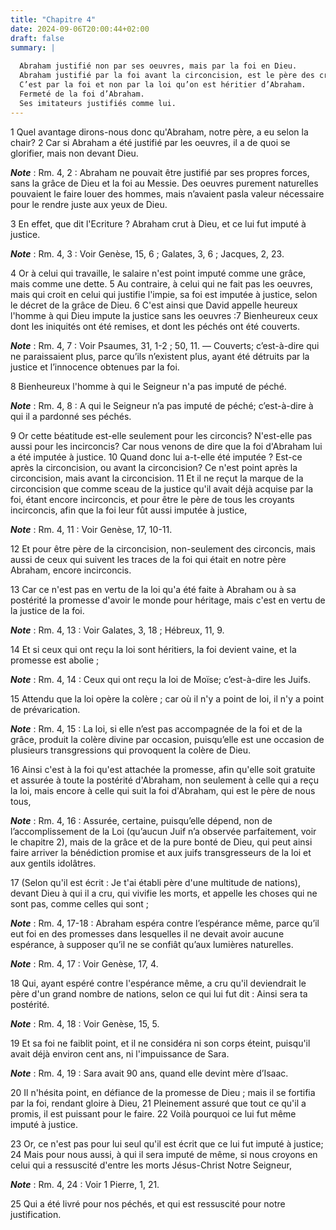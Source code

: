 ```yaml
---
title: "Chapitre 4"
date: 2024-09-06T20:00:44+02:00
draft: false
summary: |
  
  Abraham justifié non par ses oeuvres, mais par la foi en Dieu.
  Abraham justifié par la foi avant la circoncision, est le père des croyants circoncis ou incirconcis.
  C’est par la foi et non par la loi qu’on est héritier d’Abraham.
  Fermeté de la foi d’Abraham.
  Ses imitateurs justifiés comme lui.
---
```



1 Quel avantage dirons-nous donc qu'Abraham, notre père, a eu selon la chair? 2 Car si Abraham a été justifié par les oeuvres, il a de quoi se glorifier, mais non devant Dieu.

***Note*** :  Rm. 4, 2 : Abraham ne pouvait être justifié par ses propres forces, sans la grâce de Dieu et la foi au Messie. Des oeuvres purement naturelles pouvaient le faire louer des hommes, mais n’avaient pasla valeur nécessaire pour le rendre juste aux yeux de Dieu.

3 En effet, que dit l'Ecriture ? Abraham crut à Dieu, et ce lui fut imputé à justice.

***Note*** :  Rm. 4, 3 : Voir Genèse, 15, 6 ; Galates, 3, 6 ; Jacques, 2, 23.

4 Or à celui qui travaille, le salaire n'est point imputé comme une grâce, mais comme une dette. 5 Au contraire, à celui qui ne fait pas les oeuvres, mais qui croit en celui qui justifie l'impie, sa foi est imputée à justice, selon le décret de la grâce de Dieu. 6 C'est ainsi que David appelle heureux l'homme à qui Dieu impute la justice sans les oeuvres :7 Bienheureux ceux dont les iniquités ont été remises, et dont les péchés ont été couverts.

***Note*** :  Rm. 4, 7 : Voir Psaumes, 31, 1-2 ; 50, 11. ― Couverts; c’est-à-dire qui ne paraissaient plus, parce qu’ils n’existent plus, ayant été détruits par la justice et l’innocence obtenues par la foi.

8 Bienheureux l'homme à qui le Seigneur n'a pas imputé de péché.

***Note*** :  Rm. 4, 8 : A qui le Seigneur n’a pas imputé de péché; c’est-à-dire à qui il a pardonné ses péchés.


9 Or cette béatitude est-elle seulement pour les circoncis? N'est-elle pas aussi pour les incirconcis? Car nous venons de dire que la foi d'Abraham lui a été imputée à justice. 10 Quand donc lui a-t-elle été imputée ? Est-ce après la circoncision, ou avant la circoncision? Ce n'est point après la circoncision, mais avant la circoncision. 11 Et il ne reçut la marque de la circoncision que comme sceau de la justice qu'il avait déjà acquise par la foi, étant encore incirconcis, et pour être le père de tous les croyants incirconcis, afin que la foi leur fût aussi imputée à justice,

***Note*** :  Rm. 4, 11 : Voir Genèse, 17, 10-11.

12 Et pour être père de la circoncision, non-seulement des circoncis, mais aussi de ceux qui suivent les traces de la foi qui était en notre père Abraham, encore incirconcis.


13 Car ce n'est pas en vertu de la loi qu'a été faite à Abraham ou à sa postérité la promesse d'avoir le monde pour héritage, mais c'est en vertu de la justice de la foi.

***Note*** :  Rm. 4, 13 : Voir Galates, 3, 18 ; Hébreux, 11, 9.

14 Et si ceux qui ont reçu la loi sont héritiers, la foi devient vaine, et la promesse est abolie ;

***Note*** :  Rm. 4, 14 : Ceux qui ont reçu la loi de Moïse; c’est-à-dire les Juifs.

15 Attendu que la loi opère la colère ; car où il n'y a point de loi, il n'y a point de prévarication.

***Note*** :  Rm. 4, 15 : La loi, si elle n’est pas accompagnée de la foi et de la grâce, produit la colère divine par occasion, puisqu’elle est une occasion de plusieurs transgressions qui provoquent la colère de Dieu.

16 Ainsi c'est à la foi qu'est attachée la promesse, afin qu'elle soit gratuite et assurée à toute la postérité d'Abraham, non seulement à celle qui a reçu la loi, mais encore à celle qui suit la foi d'Abraham, qui est le père de nous tous,

***Note*** :  Rm. 4, 16 : Assurée, certaine, puisqu’elle dépend, non de l’accomplissement de la Loi (qu’aucun Juif n’a observée parfaitement, voir le chapitre 2), mais de la grâce et de la pure bonté de Dieu, qui peut ainsi faire arriver la bénédiction promise et aux juifs transgresseurs de la loi et aux gentils idolâtres.

17 (Selon qu'il est écrit : Je t'ai établi père d'une multitude de nations), devant Dieu à qui il a cru, qui vivifie les morts, et appelle les choses qui ne sont pas, comme celles qui sont ;

***Note*** :  Rm. 4, 17-18 : Abraham espéra contre l’espérance même, parce qu’il eut foi en des promesses dans lesquelles il ne devait avoir aucune espérance, à supposer qu’il ne se confiât qu’aux lumières naturelles.

***Note*** :  Rm. 4, 17 : Voir Genèse, 17, 4.


18 Qui, ayant espéré contre l'espérance même, a cru qu'il deviendrait le père d'un grand nombre de nations, selon ce qui lui fut dit : Ainsi sera ta postérité.

***Note*** :  Rm. 4, 18 : Voir Genèse, 15, 5.

19 Et sa foi ne faiblit point, et il ne considéra ni son corps éteint, puisqu'il avait déjà environ cent ans, ni l'impuissance de Sara.

***Note*** :  Rm. 4, 19 : Sara avait 90 ans, quand elle devint mère d’Isaac.

20 Il n'hésita point, en défiance de la promesse de Dieu ; mais il se fortifia par la foi, rendant gloire à Dieu, 21 Pleinement assuré que tout ce qu'il a promis, il est puissant pour le faire. 22 Voilà pourquoi ce lui fut même imputé à justice.


23 Or, ce n'est pas pour lui seul qu'il est écrit que ce lui fut imputé à justice; 24 Mais pour nous aussi, à qui il sera imputé de même, si nous croyons en celui qui a ressuscité d'entre les morts Jésus-Christ Notre Seigneur,

***Note*** :  Rm. 4, 24 : Voir 1 Pierre, 1, 21.

25 Qui a été livré pour nos péchés, et qui est ressuscité pour notre justification.

